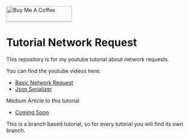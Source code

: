 <a href="https://www.buymeacoffee.com/sBGXj7Pl4" target="_blank"><img src="https://www.buymeacoffee.com/assets/img/custom_images/orange_img.png" alt="Buy Me A Coffee" style="height: 41px !important;width: 174px !important;box-shadow: 0px 3px 2px 0px rgba(190, 190, 190, 0.5) !important;-webkit-box-shadow: 0px 3px 2px 0px rgba(190, 190, 190, 0.5) !important;" ></a>

# Tutorial Network Request

This repository is for my youtube tutorial about network requests.

You can find the youtube videos here:
* [Basic Network Request](https://www.youtube.com/watch?v=hz2LQ43muio)
* [Json Serializer]()

Medium Article to this tutorial
* [Coming Soon](https://medium.com/@myracledesign)

This is a branch based tutorial, so for every tutorial you will find its own branch.
